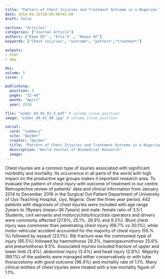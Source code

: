 ```yaml
---
title: "Pattern of Chest Injuries and Treatment Outcome in a Nigerian Teaching Hospital"
date: 2018-04-15T10:00:00+01:00
draft: false

section: "Articles"
categories: ["Journal Article"]
authors: ["Ekpe EE" , "Etta O" , "Akpan AF"]
keywords: ["Chest injuries", "outcome", "pattern","treatment"]

outputs: 
- html
- amp

doi:
volume: 5
issue: 1

publishing:
  position: 5
  pages: "32-48"
  month: "April"
  year: 2018

file: "wjbmr_04_05_01_5.pdf" # volume_issue_position
image: "wjbmr_09_01_00.jpg" # volume_issue_position

social:
  card: "summary"
  site: "@wjbmr"
  creator: "@wjbmr"
  title: "Pattern of Chest Injuries and Treatment Outcome in a Nigerian Teaching Hospital"
  description: "World Journal of Biomedical Research"
  image:
---
```

Chest injuries are a common type of injuries associated with significant morbidity and mortality. Its occurrence
in all parts of the world with high impact on the productive age groups makes it important research area. To
evaluate the pattern of chest injury with outcome of treatment in our centre. Retrospective review of patients'
data and clinical information from January 2014 to December 2016 in the Surgical Out Patient Department of
University of Uyo Teaching Hospital, Uyo, Nigeria. Over the three year period, 442 patients with diagnoses of
chest injuries were included with age range 2years to 78years (mean=38.7years) and male: female ratio of
3.5:1. Students, civil servants and motorcyclists/tricyclists operators and drivers were commonly affected
(27.6%, 25.1%, 26.9% and 9.3%). Blunt chest injury was commoner than penetrating chest injury (69.7% vs
30.1%); while motor vehicular accident accounted for the majority of chest injury (55.% %) followed by assault
(23.1%). Rib fracture was the commonest type of injury (85.5%) followed by haemothorax 29.3%,
haemopeumothorax 25.6% and pneumothorax 9.5%. Associated injuries included fracture of upper and lower
limb (3.4%), abdominal injury (3.4%) and head injury (2.8%). Majority (89.1%) of the patients were managed
either conservatively or with tube thoracostomy with good outcome (96.4%) and mortality rate of 1.1%. Many
clinical entities of chest injuries were treated with a low mortality figure of 1.1%.